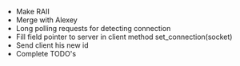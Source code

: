* Make RAII
* Merge with Alexey
* Long polling requests for detecting connection
* Fill field pointer to server in client method set_connection(socket)
* Send client his new id
* Complete TODO's